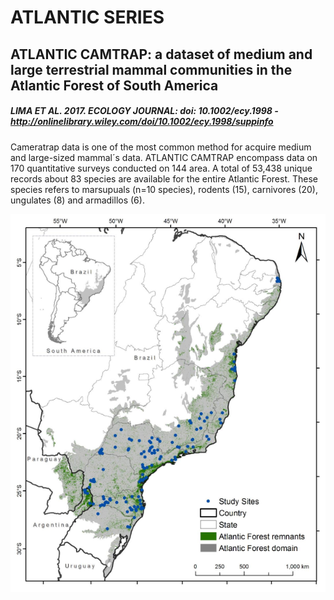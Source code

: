 # ATLANTIC SERIES

## ATLANTIC CAMTRAP: a dataset of medium and large terrestrial mammal communities in the Atlantic Forest of South America	

##### LIMA ET AL. 2017. ECOLOGY JOURNAL: doi: 10.1002/ecy.1998 - http://onlinelibrary.wiley.com/doi/10.1002/ecy.1998/suppinfo

Cameratrap data is one of the most common method for acquire medium and large-sized mammal´s data. ATLANTIC CAMTRAP encompass data on 170 quantitative surveys conducted on 144 area. A total of 53,438 unique records about 83 species are available for the entire Atlantic Forest. These species refers to marsupuals (n=10 species), rodents (15), carnivores (20), ungulates (8) and armadillos (6). 

<p align="center"> 
<img src="FIG01_major.png">
</p>



